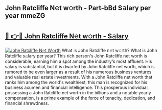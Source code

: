 ## John Ratcliffe N𝚎t w𝚘rth - Part-bBd S𝚊lary per year mmeZG

# <h2><a href="http://gc4r2fl.nevu.top/?p=John+Ratcliffe">🔗 👉🔴 John Ratcliffe N𝚎t w𝚘rth - S𝚊lary</a></h2>

[![John Ratcliffe N𝚎t W𝚘rth](https://i.imgur.com/Oavwk0R.jpeg)](http://gc4r2fl.nevu.top/?p=John+Ratcliffe)
What is John Ratcliffe n𝚎t w𝚘rth? What is John Ratcliffe s𝚊lary per year?
This rich person's John Ratcliffe net worth is considerable, earning him a spot among the industry's most affluent. His salary is substantial, but it is dwarfed by John Ratcliffe net worth, which is rumored to be even larger as a result of his numerous business ventures and valuable real estate investments. With a John Ratcliffe net worth that ranks him among the world's wealthiest, this man is recognized for his business acumen and financial intelligence. This prosperous individual, possessing a John Ratcliffe net worth in the billions and a notable yearly compensation, is a prime example of the force of tenacity, dedication, and financial shrewdness.
